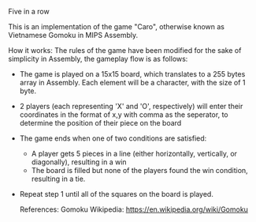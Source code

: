 Five in a row

This is an implementation of the game "Caro", otherwise known as Vietnamese Gomoku in MIPS Assembly.

How it works:
The rules of the game have been modified for the sake of simplicity in Assembly, the gameplay flow is as follows:
- The game is played on a 15x15 board, which translates to a 255 bytes array in Assembly. Each element will be a character, with the size of 1 byte.
- 2 players (each representing 'X' and 'O', respectively) will enter their coordinates in the format of x,y with comma as the seperator, to determine the position of their piece on the board
- The game ends when one of two conditions are satisfied:
  - A player gets 5 pieces in a line (either horizontally, vertically, or diagonally), resulting in a win
  - The board is filled but none of the players found the win condition, resulting in a tie.
- Repeat step 1 until all of the squares on the board is played.

  References:
  Gomoku Wikipedia: https://en.wikipedia.org/wiki/Gomoku
  
